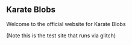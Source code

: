## Karate Blobs
Welcome to the official website for Karate Blobs

(Note this is the test site that runs via glitch)
